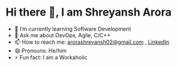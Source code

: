 #  Hi there 👋, I am Shreyansh Arora


- 🌱 I’m currently learning Software Development
- 💬 Ask me about DevOps, Agile, C/C++
- 📫 How to reach me: arorashreyansh02@gmail.com , [LinkedIn](https://www.linkedin.com/in/shreyansh-arora/)
- 😄 Pronouns: He/him
- ⚡ Fun fact: I am a Workaholic


